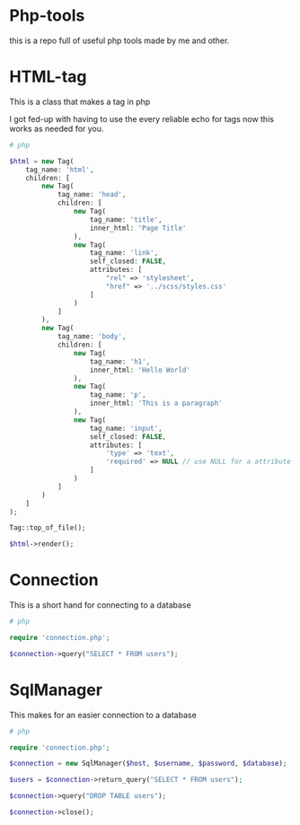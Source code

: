 # Php-tools
this is a repo full of useful php tools made by me and other.

# HTML-tag
This is a class that makes a tag in php

I got fed-up with having to use the every reliable echo for tags now this works as needed for you.

```php
# php

$html = new Tag(
    tag_name: 'html',
    children: [
        new Tag(
            tag_name: 'head',
            children: [
                new Tag(
                    tag_name: 'title',
                    inner_html: 'Page Title'
                ),
                new Tag(
                    tag_name: 'link',
                    self_closed: FALSE,
                    attributes: [
                        "rel" => 'stylesheet',
                        "href" => '../scss/styles.css'
                    ]
                )
            ]
        ),
        new Tag(
            tag_name: 'body',
            children: [
                new Tag(
                    tag_name: 'h1',
                    inner_html: 'Hello World'
                ),
                new Tag(
                    tag_name: 'p',
                    inner_html: 'This is a paragraph' 
                ),
                new Tag(
                    tag_name: 'input',
                    self_closed: FALSE,
                    attributes: [
                        'type' => 'text',  
                        'required' => NULL // use NULL for a attribute with no assignable value
                    ]
                )
            ]
        )
    ]
);

Tag::top_of_file();

$html->render();
```


# Connection

This is a short hand for connecting to a database

```php
# php

require 'connection.php';

$connection->query("SELECT * FROM users");
```


# SqlManager

This makes for an easier connection to a database

```php
# php

require 'connection.php';

$connection = new SqlManager($host, $username, $password, $database);

$users = $connection->return_query("SELECT * FROM users");

$connection->query("DROP TABLE users");

$connection->close();
```